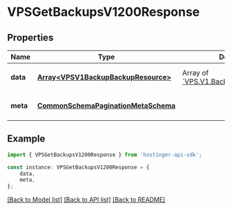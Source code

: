 # VPSGetBackupsV1200Response


## Properties

Name | Type | Description | Notes
------------ | ------------- | ------------- | -------------
**data** | [**Array&lt;VPSV1BackupBackupResource&gt;**](VPSV1BackupBackupResource.md) | Array of [&#x60;VPS.V1.Backup.BackupResource&#x60;](#model/vpsv1backupbackupresource) | [optional] [default to undefined]
**meta** | [**CommonSchemaPaginationMetaSchema**](CommonSchemaPaginationMetaSchema.md) |  | [optional] [default to undefined]

## Example

```typescript
import { VPSGetBackupsV1200Response } from 'hostinger-api-sdk';

const instance: VPSGetBackupsV1200Response = {
    data,
    meta,
};
```

[[Back to Model list]](../README.md#documentation-for-models) [[Back to API list]](../README.md#documentation-for-api-endpoints) [[Back to README]](../README.md)
